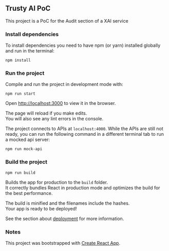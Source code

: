 ## Trusty AI PoC

This project is a PoC for the Audit section of a XAI service

### Install dependencies

To install dependencies you need to have npm (or yarn) installed globally and run in the terminal:
```
npm install
```
### Run the project

Compile and run the project in development mode with:
```$xslt
npm run start
```

Open [http://localhost:3000](http://localhost:3000) to view it in the browser.

The page will reload if you make edits.<br />
You will also see any lint errors in the console.

The project connects to APIs at `localhost:4000`. While the APIs are still not ready, you can run the following command in a different terminal tab to run a mocked api server:
```
npm run mock-api
```

### Build the project
```$xslt
npm run build
```
Builds the app for production to the `build` folder.<br />
It correctly bundles React in production mode and optimizes the build for the best performance.

The build is minified and the filenames include the hashes.<br />
Your app is ready to be deployed!

See the section about [deployment](https://facebook.github.io/create-react-app/docs/deployment) for more information.


### Notes

This project was bootstrapped with [Create React App](https://github.com/facebook/create-react-app).